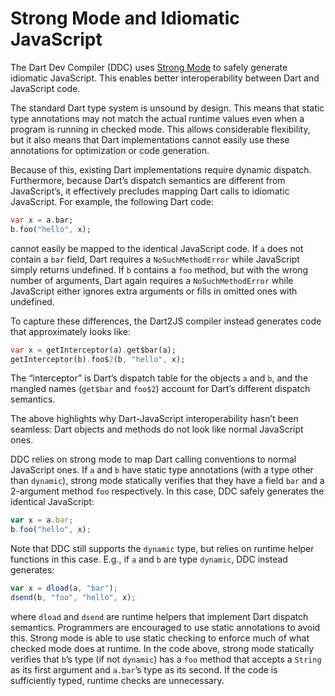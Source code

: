 # Strong Mode and Idiomatic JavaScript

The Dart Dev Compiler (DDC) uses [Strong Mode](STRONG_MODE.md) to safely generate
idiomatic JavaScript.  This enables better interoperability between Dart and JavaScript code.

The standard Dart type system is unsound by design.  This means that static type annotations may not match the actual runtime values even when a program is running in checked mode.  This allows considerable flexibility, but it also means that Dart implementations cannot easily use these annotations for optimization or code generation.

Because of this, existing Dart implementations require dynamic dispatch.  Furthermore, because Dart’s dispatch semantics are different from JavaScript’s, it effectively precludes mapping Dart calls to idiomatic JavaScript.  For example, the following Dart code:

```dart
var x = a.bar;
b.foo("hello", x);
```

cannot easily be mapped to the identical JavaScript code.  If `a` does not contain a `bar` field, Dart requires a `NoSuchMethodError` while JavaScript simply returns undefined.  If `b` contains a `foo` method, but with the wrong number of arguments, Dart again requires a `NoSuchMethodError` while JavaScript either ignores extra arguments or fills in omitted ones with undefined.   

To capture these differences, the Dart2JS compiler instead generates code that approximately looks like:

```dart
var x = getInterceptor(a).get$bar(a);
getInterceptor(b).foo$2(b, "hello", x);
```
The “interceptor” is Dart’s dispatch table for the objects `a` and `b`, and the mangled names (`get$bar` and `foo$2`) account for Dart’s different dispatch semantics.

The above highlights why Dart-JavaScript interoperability hasn’t been seamless: Dart objects and methods do not look like normal JavaScript ones.

DDC relies on strong mode to map Dart calling conventions to normal JavaScript ones.  If `a` and `b` have static type annotations (with a type other than `dynamic`), strong mode statically verifies that they have a field `bar` and a 2-argument method `foo` respectively.  In this case, DDC safely generates the identical JavaScript:

```javascript
var x = a.bar;
b.foo("hello", x);
```

Note that DDC still supports the `dynamic` type, but relies on runtime helper functions in this case.  E.g., if `a` and `b` are type `dynamic`, DDC instead generates:

```javascript
var x = dload(a, "bar");
dsend(b, "foo", "hello", x);
```

where `dload` and `dsend` are runtime helpers that implement Dart dispatch semantics.  Programmers are encouraged to use static annotations to avoid this. Strong mode is able to use static checking to enforce much of what checked mode does at runtime.  In the code above, strong mode statically verifies that `b`’s type (if not `dynamic`) has a `foo` method that accepts a `String` as its first argument and `a.bar`’s type as its second.  If the code is sufficiently typed, runtime checks are unnecessary.
